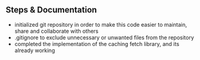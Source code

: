 ## Steps & Documentation
- initialized git repository in order to make this code easier to maintain, share and collaborate with others
- .gitignore to exclude unnecessary or unwanted files from the repository
- completed the implementation of the caching fetch library, and its already working

